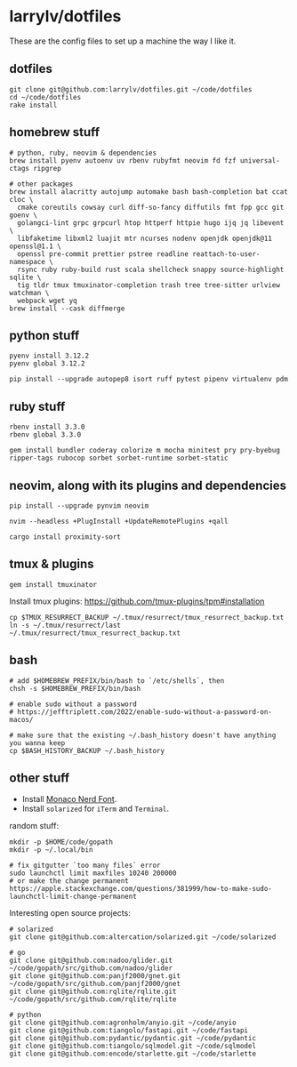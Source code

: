 # larrylv/dotfiles

These are the config files to set up a machine the way I like it.

## dotfiles

```
git clone git@github.com:larrylv/dotfiles.git ~/code/dotfiles
cd ~/code/dotfiles
rake install
```

## homebrew stuff

```
# python, ruby, neovim & dependencies
brew install pyenv autoenv uv rbenv rubyfmt neovim fd fzf universal-ctags ripgrep

# other packages
brew install alacritty autojump automake bash bash-completion bat ccat cloc \
  cmake coreutils cowsay curl diff-so-fancy diffutils fmt fpp gcc git goenv \
  golangci-lint grpc grpcurl htop httperf httpie hugo ijq jq libevent \
  libfaketime libxml2 luajit mtr ncurses nodenv openjdk openjdk@11 openssl@1.1 \
  openssl pre-commit prettier pstree readline reattach-to-user-namespace \
  rsync ruby ruby-build rust scala shellcheck snappy source-highlight sqlite \
  tig tldr tmux tmuxinator-completion trash tree tree-sitter urlview watchman \
  webpack wget yq
brew install --cask diffmerge
```

## python stuff

```
pyenv install 3.12.2
pyenv global 3.12.2

pip install --upgrade autopep8 isort ruff pytest pipenv virtualenv pdm
```

## ruby stuff

```
rbenv install 3.3.0
rbenv global 3.3.0

gem install bundler coderay colorize m mocha minitest pry pry-byebug ripper-tags rubocop sorbet sorbet-runtime sorbet-static
```

## neovim, along with its plugins and dependencies

```
pip install --upgrade pynvim neovim

nvim --headless +PlugInstall +UpdateRemotePlugins +qall

cargo install proximity-sort
```

## tmux & plugins

```
gem install tmuxinator
```

Install tmux plugins: https://github.com/tmux-plugins/tpm#installation

```
cp $TMUX_RESURRECT_BACKUP ~/.tmux/resurrect/tmux_resurrect_backup.txt
ln -s ~/.tmux/resurrect/last ~/.tmux/resurrect/tmux_resurrect_backup.txt
```

## bash

```
# add $HOMEBREW_PREFIX/bin/bash to `/etc/shells`, then
chsh -s $HOMEBREW_PREFIX/bin/bash

# enable sudo without a password
# https://jefftriplett.com/2022/enable-sudo-without-a-password-on-macos/

# make sure that the existing ~/.bash_history doesn't have anything you wanna keep
cp $BASH_HISTORY_BACKUP ~/.bash_history
```

## other stuff

* Install [Monaco Nerd Font](https://github.com/larrylv/monaco-nerd-font/blob/main/Monaco%20Nerd%20Font%20Complete.otf).
* Install `solarized` for `iTerm` and `Terminal`.

random stuff:
```
mkdir -p $HOME/code/gopath
mkdir -p ~/.local/bin

# fix gitgutter `too many files` error
sudo launchctl limit maxfiles 10240 200000
# or make the change permanent
https://apple.stackexchange.com/questions/381999/how-to-make-sudo-launchctl-limit-change-permanent
```

Interesting open source projects:
```
# solarized
git clone git@github.com:altercation/solarized.git ~/code/solarized

# go
git clone git@github.com:nadoo/glider.git ~/code/gopath/src/github.com/nadoo/glider
git clone git@github.com:panjf2000/gnet.git ~/code/gopath/src/github.com/panjf2000/gnet
git clone git@github.com:rqlite/rqlite.git ~/code/gopath/src/github.com/rqlite/rqlite

# python
git clone git@github.com:agronholm/anyio.git ~/code/anyio
git clone git@github.com:tiangolo/fastapi.git ~/code/fastapi
git clone git@github.com:pydantic/pydantic.git ~/code/pydantic
git clone git@github.com:tiangolo/sqlmodel.git ~/code/sqlmodel
git clone git@github.com:encode/starlette.git ~/code/starlette
```
